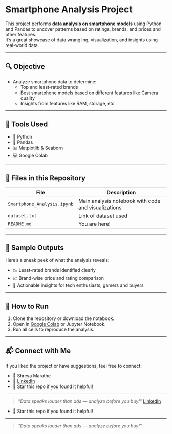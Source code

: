 # Smartphone Analysis Project

This project performs **data analysis on smartphone models** using Python and Pandas to uncover patterns based on ratings, brands, and prices and other features.  
It’s a great showcase of data wrangling, visualization, and insights using real-world data.

---

## 🔍 Objective
- Analyze smartphone data to determine:
  - Top and least-rated brands
  - Best smartphone models based on different features like Camera quality
  - Insights from features like RAM, storage, etc.

---

## 🧰 Tools Used
- 🐍 Python
- 🧪 Pandas
- 📊 Matplotlib & Seaborn
- 💻 Google Colab

---

## 📁 Files in this Repository
| File | Description |
|------|-------------|
| `Smartphone_Analysis.ipynb` | Main analysis notebook with code and visualizations |
| `dataset.txt`| Link of dataset used|
| `README.md` | You are here! |

---

## 📸 Sample Outputs
Here’s a sneak peek of what the analysis reveals:
- 📉 Least-rated brands identified clearly
- 📈 Brand-wise price and rating comparison
- 🎯 Actionable insights for tech enthusiasts, gamers and buyers

---

## 🚀 How to Run
1. Clone the repository or download the notebook.
2. Open in [Google Colab](https://colab.research.google.com/) or Jupyter Notebook.
3. Run all cells to reproduce the analysis.

---

## 📬 Connect with Me
If you liked the project or have suggestions, feel free to connect:

- 🌷 Shreya Marathe
- 💼 [LinkedIn](http://www.linkedin.com/in/shreya-this-side) 
- 🌟 Star this repo if you found it helpful!

---

> *"Data speaks louder than ads — analyze before you buy!"*
[LinkedIn](https://www.linkedin.com) 
- 🌟 Star this repo if you found it helpful!

---

> *"Data speaks louder than ads — analyze before you buy!"*
